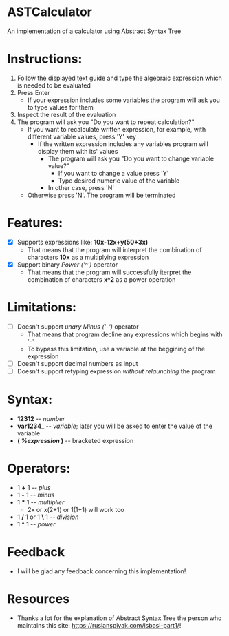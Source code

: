 # ASTCalculator
An implementation of a calculator using Abstract Syntax Tree

# Instructions:
1. Follow the displayed text guide and type the algebraic expression which is needed to be evaluated
2. Press Enter
   - If your expression includes some variables the program will ask you to type values for them
3. Inspect the result of the evaluation
4. The program will ask you "Do you want to repeat calculation?"
   - If you want to recalculate written expression, for example, with different variable values, press 'Y' key
     - If the written expression includes any variables program will display them with its' values
       - The program will ask you "Do you want to change variable value?"
         - If you want to change a value press 'Y'
         - Type desired numeric value of the variable
       - In other case, press 'N'
   - Otherwise press 'N'. The program will be terminated

# Features:
- [X] Supports expressions like: __10x-12x+y(50+3x)__
  - That means that the program will interpret the combination of characters __10x__ as a multiplying expression
- [X] Support binary _Power ('^')_ operator
  - That means that the program will successfully iterpret the combination of characters __x^2__ as a power operation

# Limitations:
- [ ] Doesn't support _unary Minus ('-')_ operator
  - That means that program decline any expressions which begins with '-'
   - To bypass this limitation, use a variable at the beggining of the expression
- [ ] Doesn't support decimal numbers as input
- [ ] Doesn't support retyping expression *without relaunching* the program

# Syntax:
- **12312** -- *number*
- **var1234_** -- *variable*; later you will be asked to enter the value of the variable
- **( *%expression* )** -- bracketed expression
# Operators:
- 1 **+** 1 -- *plus*
- 1 **-** 1 -- *minus*
- 1 __*__ 1 -- *multiplier*
   - 2x or x(2+1) or 1(1+1) will work too 
- 1 **/** 1 or 1 **\\** 1 -- *division*
- 1 **^** 1 -- *power*

# Feedback
- I will be glad any feedback concerning this implementation!

# Resources
- Thanks a lot for the explanation of Abstract Syntax Tree the person who maintains this site: https://ruslanspivak.com/lsbasi-part1/!
